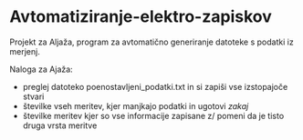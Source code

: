 # Avtomatiziranje-elektro-zapiskov
Projekt za Aljaža, program za avtomatično generiranje datoteke s podatki iz merjenj.

Naloga za Ajaža:

+ preglej datoteko poenostavljeni_podatki.txt in si zapiši vse izstopajoče stvari 
+ številke vseh meritev, kjer manjkajo podatki in ugotovi *zakaj*
+ številke meritev kjer so vse informacije zapisane z/ pomeni da je tisto druga vrsta meritve